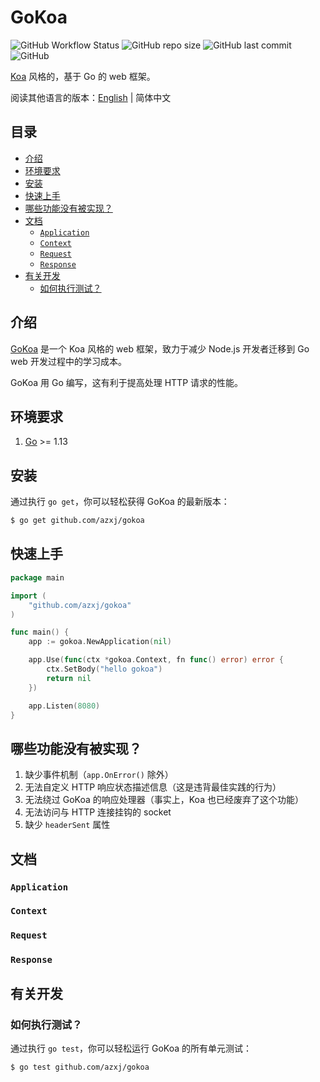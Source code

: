# GoKoa

![GitHub Workflow Status](https://img.shields.io/github/workflow/status/azxj/gokoa/Golang)
![GitHub repo size](https://img.shields.io/github/repo-size/azxj/gokoa)
![GitHub last commit](https://img.shields.io/github/last-commit/azxj/gokoa)
![GitHub](https://img.shields.io/github/license/azxj/gokoa)

[Koa](koa) 风格的，基于 Go 的 web 框架。

阅读其他语言的版本：[English](./README.md) | 简体中文

## 目录

- [介绍](#introduction)
- [环境要求](#prerequisites)
- [安装](#installation)
- [快速上手](#quick-start)
- [哪些功能没有被实现？](#what-are-not-implemented)
- [文档](#documentation)
  - [`Application`](#application)
  - [`Context`](#context)
  - [`Request`](#request)
  - [`Response`](#response)
- [有关开发](#development)
  - [如何执行测试？](#how-to-test)

## <a name="introduction"></a> 介绍

[GoKoa](gokoa) 是一个 Koa 风格的 web 框架，致力于减少 Node.js 开发者迁移到 Go web 开发过程中的学习成本。

GoKoa 用 Go 编写，这有利于提高处理 HTTP 请求的性能。

## <a name="prerequisites"></a> 环境要求

1. [Go](go) >= 1.13

## <a name="installation"></a> 安装

通过执行 `go get`，你可以轻松获得 GoKoa 的最新版本：

```bash
$ go get github.com/azxj/gokoa
```

## <a name="quick-start"></a> 快速上手

```go
package main

import (
	"github.com/azxj/gokoa"
)

func main() {
	app := gokoa.NewApplication(nil)

	app.Use(func(ctx *gokoa.Context, fn func() error) error {
		ctx.SetBody("hello gokoa")
		return nil
	})

	app.Listen(8080)
}
```

## <a name="what-are-not-implemented"></a> 哪些功能没有被实现？

1. 缺少事件机制（`app.OnError()` 除外）
2. 无法自定义 HTTP 响应状态描述信息（这是违背最佳实践的行为）
3. 无法绕过 GoKoa 的响应处理器（事实上，Koa 也已经废弃了这个功能）
4. 无法访问与 HTTP 连接挂钩的 socket
5. 缺少 `headerSent` 属性

## <a name="documentation"></a> 文档

### <a name="application"></a> `Application`

### <a name="context"></a> `Context`

### <a name="request"></a> `Request`

### <a name="response"></a> `Response`

## <a name="development"></a> 有关开发

### <a name="how-to-test"></a> 如何执行测试？

通过执行 `go test`，你可以轻松运行 GoKoa 的所有单元测试：

```bash
$ go test github.com/azxj/gokoa
```

[koa]: https://github.com/koajs/koa
[go]: https://golang.org/
[gokoa]: https://github.com/azxj/gokoa

